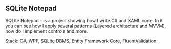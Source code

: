 ## SQLite Notepad

SQLite Notepad - is a project showing how I write C# and XAML code.
In it you can see how I apply several patterns (Layered architecture and MVVM), how do I implement controls and more.

Stack: C#, WPF, SQLite DBMS, Entity Framework Core, FluentValidation.
